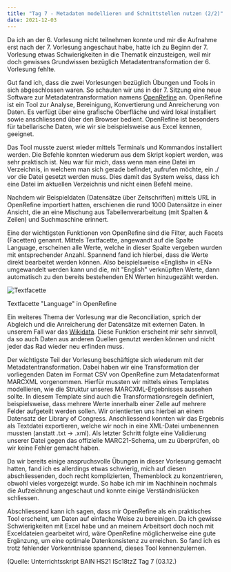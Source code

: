 ```yaml
---
title: "Tag 7 - Metadaten modellieren und Schnittstellen nutzen (2/2)"
date: 2021-12-03
---
```

Da ich an der 6. Vorlesung nicht teilnehmen konnte und mir die Aufnahme erst nach der 7. Vorlesung angeschaut habe, hatte ich zu Beginn der 7. Vorlesung etwas Schwierigkeiten in die Thematik einzusteigen, weil mir doch gewisses Grundwissen bezüglich Metadatentransformation der 6. Vorlesung fehlte. 

Gut fand ich, dass die zwei Vorlesungen bezüglich Übungen und Tools in sich abgeschlossen waren. So schauten wir uns in der 7. Sitzung eine neue Software zur Metadatentransformation namens [OpenRefine](https://openrefine.org/) an. OpenRefine ist ein Tool zur Analyse, Bereinigung, Konvertierung und Anreicherung von Daten.  Es verfügt über eine grafische Oberfläche und wird lokal installiert sowie anschliessend über den Browser bedient. OpenRefine ist besonders für tabellarische Daten, wie wir sie beispielsweise aus Excel kennen,  geeignet.

Das Tool musste zuerst wieder mittels Terminals und Kommandos installiert werden. Die Befehle konnten wiederum aus dem Skript kopiert werden, was sehr praktisch ist. Neu war für mich, dass wenn man eine Datei im Verzeichnis, in welchem man sich gerade befindet, aufrufen möchte, ein ./ vor die Datei gesetzt werden muss. Dies damit das System weiss, dass ich eine Datei im aktuellen Verzeichnis und nicht einen Befehl meine.

Nachdem wir Beispieldaten (Datensätze über Zeitschriften) mittels URL in OpenRefine importiert hatten, erschienen die rund 1000 Datensätze in einer Ansicht, die an eine Mischung aus Tabellenverarbeitung (mit Spalten & Zeilen) und Suchmaschine erinnert.

Eine der wichtigsten Funktionen von OpenRefine sind die Filter, auch Facets (Facetten) genannt. Mittels Textfacette, angewandt auf die Spalte Language, erscheinen alle Werte, welche in dieser Spalte vergeben wurden mit entsprechender Anzahl. Spannend fand ich hierbei, dass die Werte direkt bearbeitet werden können. Also beispielsweise «English» in «EN» umgewandelt werden kann und die, mit "English" verknüpften Werte, dann automatisch zu den bereits bestehenden EN Werten hinzugezählt werden. 

![Textfacette](https://user-images.githubusercontent.com/90821878/145689451-3464e7dd-370e-460f-a381-1a8c7a2552fd.png)

Textfacette "Language" in OpenRefine


Ein weiteres Thema der Vorlesung war die Reconciliation, sprich der Abgleich und die Anreicherung der Datensätze mit externen Daten. In unserem Fall war das [Wikidata](https://www.wikidata.org/wiki/Wikidata:Main_Page). Diese Funktion erscheint mir sehr sinnvoll, da so auch Daten aus anderen Quellen genutzt werden können und nicht jeder das Rad wieder neu erfinden muss.

Der wichtigste Teil der Vorlesung beschäftigte sich wiederum mit der Metadatentransformation. Dabei haben wir eine Transformation der vorliegenden Daten im Format CSV von OpenRefine zum Metadatenformat MARCXML vorgenommen. Hierfür mussten wir mittels eines Templates modellieren, wie die Struktur unseres MARCXML-Ergebnisses aussehen sollte. In diesem Template sind auch die Transformationsregeln definiert, beispielsweise, dass mehrere Werte innerhalb einer Zelle auf mehrere Felder aufgeteilt werden sollen.  Wir orientierten uns hierbei an einem Datensatz der Library of Congress. Anschliessend konnten wir das Ergebnis als Textdatei exportieren, welche wir noch in eine XML-Datei umbenennen mussten (anstatt .txt -> .xml). Als letzter Schritt folgte eine Validierung unserer Datei gegen das offizielle MARC21-Schema, um zu überprüfen, ob wir keine Fehler gemacht haben.

Da wir bereits einige anspruchsvolle Übungen in dieser Vorlesung gemacht hatten, fand ich es allerdings etwas schwierig, mich auf diesen abschliessenden, doch recht komplizierten, Themenblock zu konzentrieren, obwohl vieles vorgezeigt wurde. So habe ich mir im Nachhinein nochmals die Aufzeichnung angeschaut und konnte einige Verständnislücken schliessen. 

Abschliessend kann ich sagen, dass mir OpenRefine als ein praktisches Tool erscheint, um Daten auf einfache Weise zu bereinigen. Da ich gewisse Schwierigkeiten mit Excel habe und an meinem Arbeitsort doch noch mit Exceldateien gearbeitet wird, wäre OpenRefine möglicherweise eine gute Ergänzung, um eine optimale Datenkonsistenz zu erreichen. So fand ich es trotz fehlender Vorkenntnisse spannend, dieses Tool kennenzulernen.


(Quelle: Unterrichtsskript BAIN HS21 ISc18tzZ Tag 7 (03.12.)
